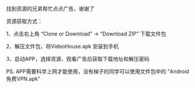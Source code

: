 找到资源的兄弟帮忙点点广告，谢谢了

资源获取方式：

1、点击右上角 “Clone or Download” -> “Download ZIP” 下载文件包

2、解压文件包，将VideoHouse.apk 安装到手机

3、启动APP，选择资源，观看广告后获取下载地址和解压密码

PS. APP需要科学上网才能使用，没有梯子的同学可以使用文件包中的 “Android免费VPN.apk”
